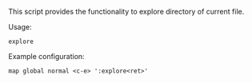 This script provides the functionality to explore directory of current file.

Usage:

```
explore
```

Example configuration:

```
map global normal <c-e> ':explore<ret>'
```
